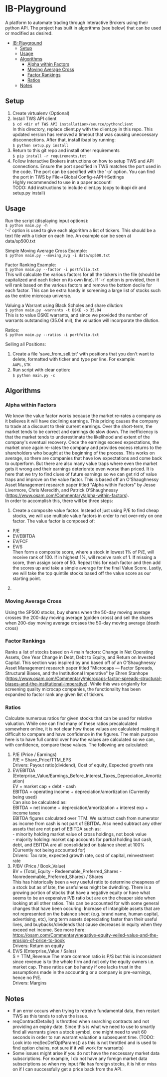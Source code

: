 # IB-Playground
A platform to automate trading through Interactive Brokers using their python API. The project has built in algorithms (see below) that can be used or modified as desired.

- [IB-Playground](#ib-playground)
  - [Setup](#setup)
  - [Usage](#usage)
  - [Algorithms](#algorithms)
    - [Alpha within Factors](#alpha-within-factors)
    - [Moving Average Cross](#moving-average-cross)
    - [Factor Rankings](#factor-rankings)
    - [Ratios](#ratios)
  - [Notes](#notes)


## Setup
1. Create virtualenv (Optional)
2. Install TWS API client  
`$ cd <dir of TWS API installation>/source/pythonclient`  
In this directory, replace client.py with the client.py in this repo. This updated version has removed a timeout that was causing uneccessary disconnections. After that, install ibapi by running:  
`$ python setup.py install`
3. Return to this git repo and install other requirements  
`$ pip install -r requirements.txt`
4. Follow Interactive Brokers instructions on how to setup TWS and API connections. Ensure the port specified in TWS matches the port used in the code. The port can be specified with the '-p' option.
You can find the port in TWS by File->Global Config->API->Settings  
Highly recommended to use in a paper account!  
TODO: Add instructions to include client.py (copy to ibapi dir and setup.py install)

## Usage
Run the script (displaying input options):  
`$ python main.py -h`  
'-i' option is used to give each algorithm a list of tickers. This should be a text file with a ticker on each line. An example can be seen at data/sp500.txt  

Simple Moving Average Cross Example:  
`$ python main.py --moving_avg -i data/sp500.txt`  

Factor Ranking Example:  
`$ python main.py --factor -i portfolio.txt`  
This will calculate the various factors for all the tickers in the file (should be capitalized and each ticker on its own line). If '-r' option is provided, then it will rank based on the various factors and remove the bottom decile for each factor. This can be extra handy in screening a large list of stocks such as the entire microcap universe.

Valuing a Warrant using Black Scholes and share dilution:  
`$ python main.py -warrants -t DSKE -o 35.04`  
This is to value DSKE warrants, and since we provided the number of warrants outstanding (35.04 mil), the valuation will incorporate the dilution.  

Ratios:  
`$ python main.py --ratios -i portfolio.txt`  

Selling all Positions:
1. Create a file 'save_from_sell.txt' with positions that you don't want to delete, formatted with ticker and type per line. For example:  
`AAPL,STK`  
2. Run script with clear option:  
`$ python main.py -c`

## Algorithms
### Alpha within Factors
We know the value factor works because the market re-rates a company as it believes it will have declining earnings. This pricing causes the company to trade at a discount to their current earnings. Over the short-term, the market tends to be correct and earnings do slow down. The inefficiency is that the market tends to underestimate the likelihood and extent of the company's eventual recovery. Once the earnings exceed expectations, the market once again re-rates the company and provides excess returns to the shareholders who bought at the beginning of the process. This works on average, so there are companies that have low expectations and come back to outperform. But there are also many value traps where even the market gets it wrong and their earnings deteriorate even worse than priced. It is here
that we try to find clues of future earnings so we can get rid of value traps and improve on the value factor. This is based off an O'Shaughnessy Asset Management research paper titled "Alpha within Factors" by Jesse Livermore, Chris Meredith, and Patrick O’Shaughnessy
(https://www.osam.com/Commentary/alpha-within-factors).  
In order to accomplish this, there will be three steps:  
1) Create a composite value factor. Instead of just using P/E to find cheap stocks, we will use multiple value factors in order to not over-rely on one factor. The value factor is composed of:  
  - P/E
  - EV/EBITDA
  - EV/FCF 
  - EV/S  
Then form a composite score, where a stock in lowest 1% of P/E, will receive rank of 100. If in highest 1%, will receive rank of 1. If missing a score, then assign score of 50. Repeat this for each factor and then add the scores up and take a simple average for the final Value Score. Lastly, we will take the top quintile stocks based off the value score as our starting point.  
2) 

### Moving Average Cross
Using the SP500 stocks, buy shares when the 50-day moving average crosses the 200-day moving average (golden cross) and sell the shares when 200-day moving average crosses the 50-day moving average (death cross)

### Factor Rankings  
Ranks a list of stocks based on 4 main factors: Change in Net Operating Assets, One Year Change in Debt, Debt to Equity, and Return on Invested Capital. This section was inspired by and based off of an O'Shaughnessy Asset Management research paper titled "Microcaps — Factor Spreads, Structural Biases, and the Institutional Imperative" by Ehren Stanhope (https://www.osam.com/Commentary/microcaps-factor-spreads-structural-biases-and-the-institutional-imperative). While this was origianlly for screening quality microcap companies, the functionality has been expanded to factor rank any given list of tickers. 

### Ratios
Calculate numerous ratios for given stocks that can be used for relative valuation. While one can find many of these ratios precalculated somewhere online, it is not clear how those values are calculated making it difficult to compare and have confidence in the figures. The main purpose here is to have full control over how the values are calculated so we can, with confidence, compare these values. The following are calculated:  
1. P/E (Price / Earnings)  
     P/E = Share_Price/TTM_EPS  
   Drivers: Payout ratio(dividend), Cost of equity, Expected growth rate  
2. EV/EBITDA (Enterprise_Value/Earnings_Before_Interest_Taxes_Depreciation_Amortization)  
     EV = market cap + debt - cash  
     EBITDA = operating income + depreciation/amortization (Currently being used)  
   Can also be calculated as:  
     EBITDA = net income + depreciation/amortization + interest exp + income taxes  
   EBITDA figures calculated over TTM. We subtract cash from numerator as income from cash is not part of EBITDA. Also need subtract any other assets that are not part of EBITDA such as:  
        - minority holding market value of cross holdings, not book value  
        - majority holding: market cap accounts for partial holding but cash, debt, and EBITDA are all   consolidated on balance sheet at 100% (Currently not being accounted for)  
    Drivers: Tax rate, expected growth rate, cost of capital, reinvestment rate
3. P/BV (Price / Book_Value)  
   BV = (Total_Equity - Redeemable_Preferred_Shares - Nonredeemable_Preferred_Shares) / Shares  
   This has historically been a very useful ratio to determine cheapness of a stock but as of late, the usefulness might be dwindling. There is a growing portion of stocks that have a negative equity or have what seems to be an expensive P/B ratio but are on the cheaper side when looking at all other ratios. This can be accounted for with some general changes that have been occuring: Increase of intangible assets that are not represented on the balance sheet (e.g. brand name, human capital, advertising, etc), long term assets depreciating faster than their useful lives, and buybacks/dividends that cause decreases in equity when they exceed net income. See more here: https://osam.com/Commentary/negative-equity-veiled-value-and-the-erosion-of-price-to-book   
   Drivers: Return on equity  
4. EV/S (Enterprise_Value / Sales)  
   S = TTM_Revenue
   The more common ratio is P/S but this is inconsistent since revenue is to the whole firm and not only the equity owners i.e. market cap. These ratios can be handy if one lacks trust in the assumptions made in the accounting or a company is pre-earnings, hence no P/E.  
   Drivers: Margins


## Notes
- If an error occurs when trying to retreive fundamental data, then restart TWS as this tends to solve the issue.
- reqContractDetails() is throttled when searching contracts and not providing an expiry date. Since this is what we need to use to smartly find all warrants given a stock symbol, one might need to wait 60 seconds in order to run warrant valuation a subsequent time. (TODO: Look into reqSecDefOptParams() as this is not throttled and is used to find option chains, not sure if it will work for warrants)
- Some issues might arise if you do not have the neccessary market data subscriptions. For example, I do not have any foreign market data subscriptions so when my input file has foreign stocks, it is hit or miss on if I can successfully get a price back from the API.